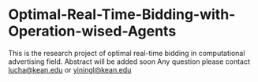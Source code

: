 # Optimal-Real-Time-Bidding-with-Operation-wised-Agents
 This is the research project of optimal real-time bidding in computational advertising field. Abstract will be added soon
Any question please contact lucha@kean.edu or yiningl@kean.edu

